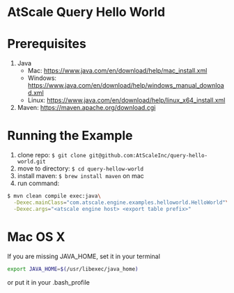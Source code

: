 AtScale Query Hello World
=================

Prerequisites
==========
1. Java
   - Mac: https://www.java.com/en/download/help/mac_install.xml
   - Windows: https://www.java.com/en/download/help/windows_manual_download.xml
   - Linux: https://www.java.com/en/download/help/linux_x64_install.xml
2. Maven: https://maven.apache.org/download.cgi

Running the Example
======

1. clone repo: `$ git clone git@github.com:AtScaleInc/query-hello-world.git`
2. move to directory: `$ cd query-hellow-world`
3. install maven: `$ brew install maven` on mac
4. run command: 

  ```bash
  $ mvn clean compile exec:java\
    -Dexec.mainClass="com.atscale.engine.examples.helloworld.HelloWorld"\
    -Dexec.args="<atscale engine host> <export table prefix>"
  ```

Mac OS X
========
If you are missing JAVA_HOME, set it in your terminal
```bash
export JAVA_HOME=$(/usr/libexec/java_home)
```
or put it in your .bash_profile
